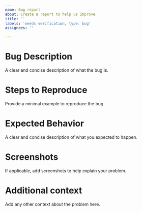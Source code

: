 ```yaml
---
name: Bug report
about: Create a report to help us improve
title: ''
labels: 'needs verification, type: bug'
assignees: ''

---
```


# Bug Description
A clear and concise description of what the bug is.

# Steps to Reproduce
Provide a minimal example to reproduce the bug.

# Expected Behavior
A clear and concise description of what you expected to happen.

# Screenshots
If applicable, add screenshots to help explain your problem.

# Additional context
Add any other context about the problem here.

